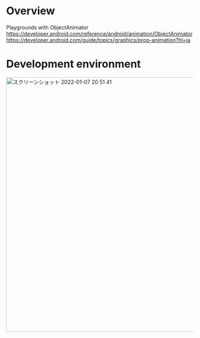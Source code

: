 # Overview

Playgrounds with ObjectAnimator<br>
https://developer.android.com/reference/android/animation/ObjectAnimator<br>
https://developer.android.com/guide/topics/graphics/prop-animation?hl=ja<br>



# Development environment

<img width="686" alt="スクリーンショット 2022-01-07 20 51 41" src="https://user-images.githubusercontent.com/16476224/148540278-de50d0db-8bd9-4d04-a8d2-f2171d588f26.png">
